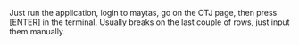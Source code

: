 Just run the application, login to maytas, go on the OTJ page, then press [ENTER] in the terminal. Usually breaks on the last couple of rows, just input them manually.